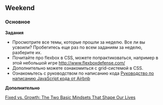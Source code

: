 ## Weekend

### Основное

**Задания**

- Просмотрите все темы, которые прошли за неделю. Все ли вы усвоили? Пробегитесь еще раз по всем заданиям за неделю, разберите их.
- Почитайте про flexbox в CSS, можете попрактиковаться, например в этой небольшой игре http://www.flexboxdefense.com/
- Дополнительно можете ознакомиться с grid-системой в CSS.
- Ознакомьтесь с руководством по написанию кода [Руководство по написанию JavaScript кода от Airbnb](https://github.com/leonidlebedev/javascript-airbnb)      

**Дополнительно**

[Fixed vs. Growth: The Two Basic Mindsets That Shape Our Lives](https://www.brainpickings.org/2014/01/29/carol-dweck-mindset/)
